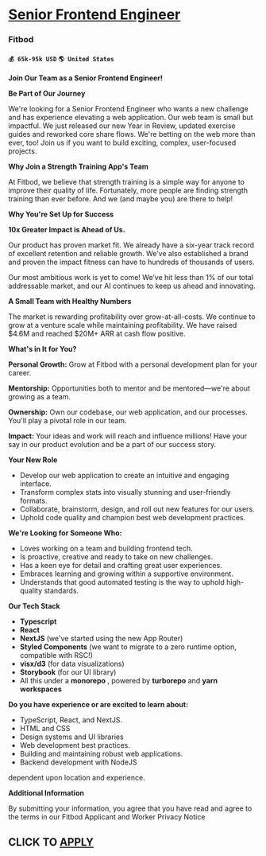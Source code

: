 # [Senior Frontend Engineer](https://www.remotewlb.com/apply/senior-frontend-engineer-48581)  
### Fitbod  
#### `💰 65k-95k USD` `🌎 United States`  

**Join Our Team as a Senior Frontend Engineer!**

 **Be Part of Our Journey**

We're looking for a Senior Frontend Engineer who wants a new challenge and has experience elevating a web application. Our web team is small but impactful. We just released our new Year in Review, updated exercise guides and reworked core share flows. We're betting on the web more than ever, too! Join us if you want to build exciting, complex, user-focused projects.

 **Why Join a Strength Training App's Team**

At Fitbod, we believe that strength training is a simple way for anyone to improve their quality of life. Fortunately, more people are finding strength training than ever before. And we (and maybe you) are there to help!

 **Why You're Set Up for Success**

 **10x Greater Impact is Ahead of Us.**

Our product has proven market fit. We already have a six-year track record of excellent retention and reliable growth. We’ve also established a brand and proven the impact fitness can have to hundreds of thousands of users.

Our most ambitious work is yet to come! We’ve hit less than 1% of our total addressable market, and our AI continues to keep us ahead and innovating.

 **A Small Team with Healthy Numbers**

The market is rewarding profitability over grow-at-all-costs. We continue to grow at a venture scale while maintaining profitability. We have raised $4.6M and reached $20M+ ARR at cash flow positive.

 **What's in It for You?**

 **Personal Growth:** Grow at Fitbod with a personal development plan for your career.

**Mentorship:** Opportunities both to mentor and be mentored—we're about growing as a team.

**Ownership:** Own our codebase, our web application, and our processes. You'll play a pivotal role in our team.

**Impact:** Your ideas and work will reach and influence millions! Have your say in our product evolution and be a part of our success story.

**Your New Role**

* Develop our web application to create an intuitive and engaging interface. 
* Transform complex stats into visually stunning and user-friendly formats. 
* Collaborate, brainstorm, design, and roll out new features for our users. 
* Uphold code quality and champion best web development practices.

**We're Looking for Someone Who:**

* Loves working on a team and building frontend tech. 
* Is proactive, creative and ready to take on new challenges. 
* Has a keen eye for detail and crafting great user experiences. 
* Embraces learning and growing within a supportive environment. 
* Understands that good automated testing is the way to uphold high-quality standards. 

**Our Tech Stack**

* **Typescript**
*  **React**
* **NextJS** (we've started using the new App Router)
* **Styled Components** (we want to migrate to a zero runtime option, compatible with RSC!)
* **visx/d3** (for data visualizations)
* **Storybook** (for our UI library)
* All this under a **monorepo** , powered by **turborepo** and **yarn workspaces**

**Do you have experience or are excited to learn about:**

* TypeScript, React, and NextJS.
* HTML and CSS
* Design systems and UI libraries
* Web development best practices.
* Building and maintaining robust web applications.
* Backend development with NodeJS

dependent upon location and experience.

**Additional Information**

By submitting your information, you agree that you have read and agree to the terms in our Fitbod Applicant and Worker Privacy Notice

  
## CLICK TO [APPLY](https://www.remotewlb.com/apply/senior-frontend-engineer-48581)

